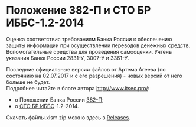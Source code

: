 # Положение 382-П и СТО БР ИББС-1.2-2014
Оценка соответствия требованиям Банка России к обеспечению защиты информации при осуществлении переводов денежных средств. Вспомогательные средства для проведения самооценки. Учтены указания Банка России 2831-У, 3007-У и 3361-У.

Последние официальные версии файлов от Артема Агеева (по состоянию на 02.07.2017 и с его разрешения) - новых версий от него больше не будет.  
Подробнее читайте в блоге автора http://www.itsec.pro/:

* о Положении Банка России [382-П](http://www.itsec.pro/search/label/382-%D0%9F);
* о [СТО БР ИББС](http://www.itsec.pro/search/label/%D0%A1%D0%A2%D0%9E%20%D0%91%D0%A0%20%D0%98%D0%91%D0%91%D0%A1)-1.2-2014.

Скачать файлы.xlsm.zip можно здесь в [Releases](https://github.com/diev/382-P/releases).
